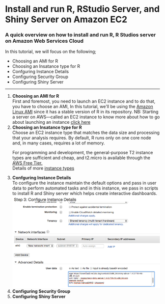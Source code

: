# Install and run R, RStudio Server, and Shiny Server on Amazon EC2
<h3>A quick overview on how to install and run R, R Studios server on Amazon Web Services Cloud</h3>
In this tutorial, we will focus on the following;
<ul>
  <li>Choosing an AMI for R</li>
  <li>Choosing an Insatance type for R</li>
  <li>Confguring Instance Details</li>
  <li>Configuring Security Group</li>
  <li>Configuring Shiny Server</li>
</ul>
<hr>
<ol>
  <li><b>Choosing an AMI for R</b></li>
  First and foremost, you need to launch an EC2 instance and to do that, you have to choose an AMI, In this tutorial, we'll be using the <a href="https://aws.amazon.com/amazon-linux-ami/">Amazon Linux AMI</a> since it has a stable version of R in its repository.
  NB: Starting a server on AWS—called an EC2 instance to know more about how to go about launching an instance <a href="http://docs.aws.amazon.com/AWSEC2/latest/UserGuide/EC2_GetStarted.html">click here<a>
  <li><b>Choosing an Insatance type for R</b></li>
  Choose an EC2 instance type that matches the data size and processing that your analysis requires. By default, R runs only on one core node and, in many cases, requires a lot of memory.

For programming and development, the general-purpose T2 instance types are sufficient and cheap, and t2.micro is available through the <a href="https://aws.amazon.com/free/">AWS Free Tier.<a><br>
  Details of more <a href="https://aws.amazon.com/ec2/instance-types/">instance types</a>
  <li><b>Confguring Instance Details</b></li>
  To configure the instance maintain the default options and pass in user data to perform automated tasks and in this instance, we pass in scripts to install R and Shiny server which helps create interactive dashboards.<br>
  <img src="https://github.com/OwusuAnsah/installing-R-server-on-AWS/blob/master/R_Best_Practices_Image_2.png">
  <li><b>Configuring Security Group</b></li>
  <li><b>Configuring Shiny Server</b></li>
</ol>
